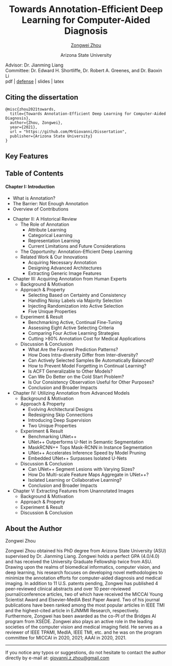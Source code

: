 <h1 align="center" style="margin-top: 0px;">Towards Annotation-Efficient Deep Learning for Computer-Aided Diagnosis</h1>

<a href="https://www.zongweiz.com/"><p align="center" >Zongwei Zhou</p></a>
<p align="center" >Arizona State University</p>

Advisor: Dr. Jianming Liang<br/>
Committee: Dr. Edward H. Shortliffe, Dr. Robert A. Greenes, and Dr. Baoxin Li<br/>
pdf | [defense](https://youtu.be/EQcpRikJqM0) | slides | latex<br/>

## Citing the dissertation

```
@misc{zhou2021towards,
  title={Towards Annotation-Efficient Deep Learning for Computer-Aided Diagnosis},
  author={Zhou, Zongwei},
  year={2021},
  url = "https://github.com/MrGiovanni/Dissertation",
  publisher={Arizona State University}
}
```

## Key Features

## Table of Contents

#### Chapter I: Introduction

* What is Annotation?
* The Barrier: Not Enough Annotation
* Overview of Contributions

- Chapter II: A Historical Review
	* The Role of Annotation
    	+ Attribute Learning
    	+ Categorical Learning
    	+ Representation Learning
    	+ Current Limitations and Future Considerations
	* The Opportunity: Annotation-Efficient Deep Learning
	* Related Work & Our Innovations
		+ Acquiring Necessary Annotation
		+ Designing Advanced Architectures
		+ Extracting Generic Image Features
- Chapter III: Acquiring Annotation from Human Experts
	* Background & Motivation
	* Approach & Property
		+ Selecting Based on Certainty and Consistency
		+ Handling Noisy Labels via Majority Selection
		+ Injecting Randomization into Active Selection
		+ Five Unique Properties
	* Experiment & Result
		+ Benchmarking Active, Continual Fine-Tuning
		+ Assessing Eight Active Selecting Criteria
		+ Comparing Four Active Learning Strategies
		+ Cutting >80% Annotation Cost for Medical Applications
	* Discussion & Conclusion
		+ What Are the Favored Prediction Patterns?
		+ How Does Intra-diversity Differ from Inter-diversity?
		+ Can Actively Selected Samples Be Automatically Balanced?
		+ How to Prevent Model Forgetting in Continual Learning?
		+ Is ACFT Generalizable to Other Models?
		+ Can We Do Better on the Cold Start Problem?
		+ Is Our Consistency Observation Useful for Other Purposes?
		+ Conclusion and Broader Impacts
- Chapter IV: Utilizing Annotation from Advanced Models
	* Background & Motivation
	* Approach & Property
		+ Evolving Architectural Designs
		+ Redesigning Skip Connections
		+ Introducing Deep Supervision
		+ Two Unique Properties
	* Experiment & Result
		+ Benchmarking UNet++
		+ UNet++ Outperforms U-Net in Semantic Segmentation
		+ MaskRCNN++ Tops Mask-RCNN in Instance Segmentation
		+ UNet++ Accelerates Inference Speed by Model Pruning
		+ Embedded UNet++ Surpasses Isolated U-Nets
	* Discussion & Conclusion
		+ Can UNet++ Segment Lesions with Varying Sizes?
		+ How Do Multi-scale Feature Maps Aggregate in UNet++?
		+ Isolated Learning or Collaborative Learning?
		+ Conclusion and Broader Impacts
- Chapter V: Extracting Features from Unannotated Images
	* Background & Motivation
	* Approach & Property
	* Experiment & Result
	* Discussion & Conclusion

## About the Author

Zongwei Zhou<br/>

Zongwei Zhou obtained his PhD degree from Arizona State University (ASU) supervised by Dr. Jianming Liang. Zongwei holds a perfect GPA (4.0/4.0) and has received the University Graduate Fellowship twice from ASU. Drawing upon the realms of biomedical informatics, computer vision, and deep learning, his research focuses on developing novel methodologies to minimize the annotation efforts for computer-aided diagnosis and medical imaging. In addition to 11 U.S. patents pending, Zongwei has published 4 peer-reviewed clinical abstracts and over 10 peer-reviewed journal/conference articles, two of which have received the MICCAI Young Scientist Award and Elsevier-MedIA Best Paper Award. Two of his journal publications have been ranked among the most popular articles in IEEE TMI and the highest-cited article in EJNMMI Research, respectively. Furthermore, Zongwei has been awarded as the co-PI of the Bridges AI program from XSEDE. Zongwei also plays an active role in the leading societies of the computer vision and medical imaging field. He serves as a reviewer of IEEE TPAMI, MedIA, IEEE TMI, etc. and he was on the program committee for MICCAI in 2020, 2021; AAAI in 2020, 2021.

---

If you notice any typos or suggestions, do not hesitate to contact the author directly by e-mail at: giovanni.z.zhou@gmail.com